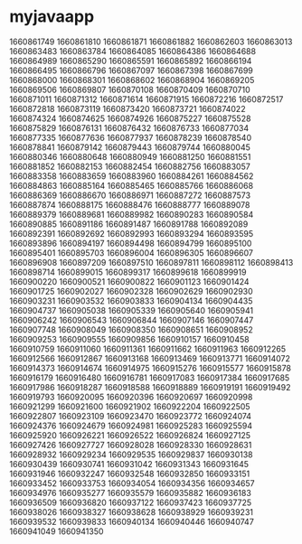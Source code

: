 # myjavaapp









1660861749
1660861810
1660861871
1660861882
1660862603
1660863013
1660863483
1660863784
1660864085
1660864386
1660864688
1660864989
1660865290
1660865591
1660865892
1660866194
1660866495
1660866796
1660867097
1660867398
1660867699
1660868000
1660868301
1660868602
1660868904
1660869205
1660869506
1660869807
1660870108
1660870409
1660870710
1660871011
1660871312
1660871614
1660871915
1660872216
1660872517
1660872818
1660873119
1660873420
1660873721
1660874022
1660874324
1660874625
1660874926
1660875227
1660875528
1660875829
1660876131
1660876432
1660876733
1660877034
1660877335
1660877636
1660877937
1660878239
1660878540
1660878841
1660879142
1660879443
1660879744
1660880045
1660880346
1660880648
1660880949
1660881250
1660881551
1660881852
1660882153
1660882454
1660882756
1660883057
1660883358
1660883659
1660883960
1660884261
1660884562
1660884863
1660885164
1660885465
1660885766
1660886068
1660886369
1660886670
1660886971
1660887272
1660887573
1660887874
1660888175
1660888476
1660888777
1660889078
1660889379
1660889681
1660889982
1660890283
1660890584
1660890885
1660891186
1660891487
1660891788
1660892089
1660892391
1660892692
1660892993
1660893294
1660893595
1660893896
1660894197
1660894498
1660894799
1660895100
1660895401
1660895703
1660896004
1660896305
1660896607
1660896908
1660897209
1660897510
1660897811
1660898112
1660898413
1660898714
1660899015
1660899317
1660899618
1660899919
1660900220
1660900521
1660900822
1660901123
1660901424
1660901725
1660902027
1660902328
1660902629
1660902930
1660903231
1660903532
1660903833
1660904134
1660904435
1660904737
1660905038
1660905339
1660905640
1660905941
1660906242
1660906543
1660906844
1660907146
1660907447
1660907748
1660908049
1660908350
1660908651
1660908952
1660909253
1660909555
1660909856
1660910157
1660910458
1660910759
1660911060
1660911361
1660911662
1660911963
1660912265
1660912566
1660912867
1660913168
1660913469
1660913771
1660914072
1660914373
1660914674
1660914975
1660915276
1660915577
1660915878
1660916179
1660916480
1660916781
1660917083
1660917384
1660917685
1660917986
1660918287
1660918588
1660918889
1660919191
1660919492
1660919793
1660920095
1660920396
1660920697
1660920998
1660921299
1660921600
1660921902
1660922204
1660922505
1660922807
1660923109
1660923470
1660923772
1660924074
1660924376
1660924679
1660924981
1660925283
1660925594
1660925920
1660926221
1660926522
1660926824
1660927125
1660927426
1660927727
1660928028
1660928330
1660928631
1660928932
1660929234
1660929535
1660929837
1660930138
1660930439
1660930741
1660931042
1660931343
1660931645
1660931946
1660932247
1660932548
1660932850
1660933151
1660933452
1660933753
1660934054
1660934356
1660934657
1660934976
1660935277
1660935579
1660935882
1660936183
1660936509
1660936820
1660937122
1660937423
1660937725
1660938026
1660938327
1660938628
1660938929
1660939231
1660939532
1660939833
1660940134
1660940446
1660940747
1660941049
1660941350
